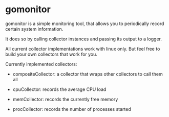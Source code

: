 gomonitor
=========


gomonitor is a simple monitoring tool, that allows you to periodically record certain system information.

It does so by calling collector instances and passing its output to a logger.

All current collector implementations work with linux only. But feel free to build your own collectors that work for you.

Currently implemented collectors:

* compositeCollector: a collector that wraps other collectors to call them all

* cpuCollector: records the average CPU load

* memCollector: records the currently free memory

* procCollector: records the number of processes started
